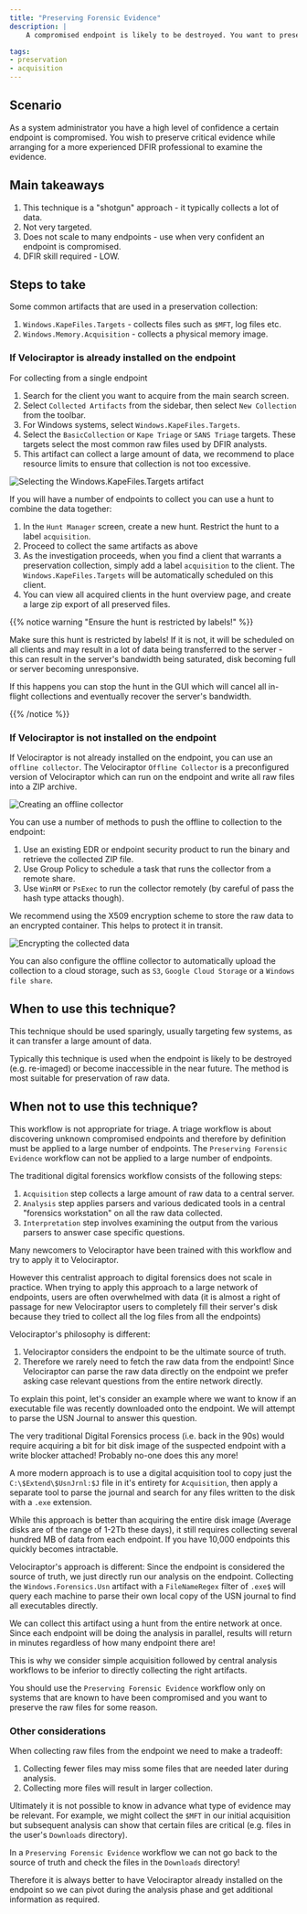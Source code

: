 ```yaml
---
title: "Preserving Forensic Evidence"
description: |
    A compromised endpoint is likely to be destroyed. You want to preserve raw files until you have an opportunity to analyse them later.

tags:
- preservation
- acquisition
---
```


## Scenario

As a system administrator you have a high level of confidence a
certain endpoint is compromised. You wish to preserve critical
evidence while arranging for a more experienced DFIR professional to
examine the evidence.

## Main takeaways

1. This technique is a "shotgun" approach - it typically collects a
   lot of data.
2. Not very targeted.
3. Does not scale to many endpoints - use when very confident an
   endpoint is compromised.
4. DFIR skill required - LOW.

## Steps to take

Some common artifacts that are used in a preservation collection:

1. `Windows.KapeFiles.Targets` - collects files such as `$MFT`, log files etc.
2. `Windows.Memory.Acquisition` - collects a physical memory image.

### If Velociraptor is already installed on the endpoint

For collecting from a single endpoint

1. Search for the client you want to acquire from the main search screen.
2. Select `Collected Artifacts` from the sidebar, then select `New
   Collection` from the toolbar.
3. For Windows systems, select `Windows.KapeFiles.Targets`.
4. Select the `BasicCollection` or `Kape Triage` or `SANS Triage`
   targets. These targets select the most common raw files used by
   DFIR analysts.
5. This artifact can collect a large amount of data, we recommend to
   place resource limits to ensure that collection is not too
   excessive.

![Selecting the Windows.KapeFiles.Targets artifact](kape_targets.png)

If you will have a number of endpoints to collect you can use a hunt
to combine the data together:

1. In the `Hunt Manager` screen, create a new hunt. Restrict the hunt
   to a label `acquisition`.
2. Proceed to collect the same artifacts as above
3. As the investigation proceeds, when you find a client that warrants
   a preservation collection, simply add a label `acquisition` to the
   client. The `Windows.KapeFiles.Targets` will be automatically
   scheduled on this client.
4. You can view all acquired clients in the hunt overview page, and
   create a large zip export of all preserved files.

{{% notice warning "Ensure the hunt is restricted by labels!" %}}

Make sure this hunt is restricted by labels! If it is not, it will be
scheduled on all clients and may result in a lot of data being
transferred to the server - this can result in the server's bandwidth
being saturated, disk becoming full or server becoming unresponsive.

If this happens you can stop the hunt in the GUI which will cancel all
in-flight collections and eventually recover the server's bandwidth.

{{% /notice %}}

### If Velociraptor is not installed on the endpoint

If Velociraptor is not already installed on the endpoint, you can use
an `offline collector`. The Velociraptor `Offline Collector` is a
preconfigured version of Velociraptor which can run on the endpoint
and write all raw files into a ZIP archive.

![Creating an offline collector](offline_collector.png)

You can use a number of methods to push the offline to collection to
the endpoint:

1. Use an existing EDR or endpoint security product to run the binary
   and retrieve the collected ZIP file.
2. Use Group Policy to schedule a task that runs the collector from a
   remote share.
3. Use `WinRM` or `PsExec` to run the collector remotely (by careful
   of pass the hash type attacks though).

We recommend using the X509 encryption scheme to store the raw data to
an encrypted container. This helps to protect it in transit.

![Encrypting the collected data](encryoted_collector.png)

You can also configure the offline collector to automatically upload
the collection to a cloud storage, such as `S3`, `Google Cloud
Storage` or a `Windows file share`.

## When to use this technique?

This technique should be used sparingly, usually targeting few
systems, as it can transfer a large amount of data.

Typically this technique is used when the endpoint is likely to be
destroyed (e.g. re-imaged) or become inaccessible in the near
future. The method is most suitable for preservation of raw data.

## When not to use this technique?

This workflow is not appropriate for triage. A triage workflow is
about discovering unknown compromised endpoints and therefore by
definition must be applied to a large number of endpoints. The
`Preserving Forensic Evidence` workflow can not be applied to a large
number of endpoints.

The traditional digital forensics workflow consists of the following
steps:

1. `Acquisition` step collects a large amount of raw data to a central
   server.
2. `Analysis` step applies parsers and various dedicated tools in a
   central "forensics workstation" on all the raw data collected.
3. `Interpretation` step involves examining the output from the
   various parsers to answer case specific questions.

Many newcomers to Velociraptor have been trained with this workflow
and try to apply it to Velociraptor.

However this centralist approach to digital forensics does not scale
in practice. When trying to apply this approach to a large network of
endpoints, users are often overwhelmed with data (it is almost a right
of passage for new Velociraptor users to completely fill their
server's disk because they tried to collect all the log files from all
the endpoints)

Velociraptor's philosophy is different:

1. Velociraptor considers the endpoint to be the ultimate source of truth.
2. Therefore we rarely need to fetch the raw data from the endpoint!
   Since Velociraptor can parse the raw data directly on the endpoint
   we prefer asking case relevant questions from the entire network
   directly.

To explain this point, let's consider an example where we want to know
if an executable file was recently downloaded onto the endpoint. We
will attempt to parse the USN Journal to answer this question.

The very traditional Digital Forensics process (i.e. back in the 90s)
would require acquiring a bit for bit disk image of the suspected
endpoint with a write blocker attached! Probably no-one does this any
more!

A more modern approach is to use a digital acquisition tool to copy
just the `C:\$Extend\$UsnJrnl:$J` file in it's entirety for
`Acquisition`, then apply a separate tool to parse the journal and
search for any files written to the disk with a `.exe` extension.

While this approach is better than acquiring the entire disk image
(Average disks are of the range of 1-2Tb these days), it still
requires collecting several hundred MB of data from each endpoint. If
you have 10,000 endpoints this quickly becomes intractable.

Velociraptor's approach is different: Since the endpoint is considered
the source of truth, we just directly run our analysis on the
endpoint. Collecting the `Windows.Forensics.Usn` artifact with a
`FileNameRegex` filter of `.exe$` will query each machine to parse
their own local copy of the USN journal to find all executables
directly.

We can collect this artifact using a hunt from the entire network at
once. Since each endpoint will be doing the analysis in parallel,
results will return in minutes regardless of how many endpoint there
are!

This is why we consider simple acquisition followed by central
analysis workflows to be inferior to directly collecting the right
artifacts.

You should use the `Preserving Forensic Evidence` workflow only on
systems that are known to have been compromised and you want to
preserve the raw files for some reason.

### Other considerations

When collecting raw files from the endpoint we need to make a tradeoff:

1. Collecting fewer files may miss some files that are needed later
   during analysis.
2. Collecting more files will result in larger collection.

Ultimately it is not possible to know in advance what type of evidence
may be relevant. For example, we might collect the `$MFT` in our
initial acquisition but subsequent analysis can show that certain
files are critical (e.g. files in the user's `Downloads` directory).

In a `Preserving Forensic Evidence` workflow we can not go back to the
source of truth and check the files in the `Downloads` directory!

Therefore it is always better to have Velociraptor already installed
on the endpoint so we can pivot during the analysis phase and get
additional information as required.

